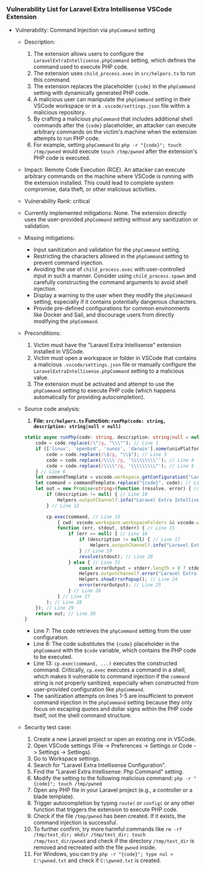 ### Vulnerability List for Laravel Extra Intellisense VSCode Extension

* Vulnerability: Command Injection via `phpCommand` setting

    * Description:
        1. The extension allows users to configure the `LaravelExtraIntellisense.phpCommand` setting, which defines the command used to execute PHP code.
        2. The extension uses `child_process.exec` in `src/helpers.ts` to run this command.
        3. The extension replaces the placeholder `{code}` in the `phpCommand` setting with dynamically generated PHP code.
        4. A malicious user can manipulate the `phpCommand` setting in their VSCode workspace or in a `.vscode/settings.json` file within a malicious repository.
        5. By crafting a malicious `phpCommand` that includes additional shell commands after the `{code}` placeholder, an attacker can execute arbitrary commands on the victim's machine when the extension attempts to run PHP code.
        6. For example, setting `phpCommand` to `php -r "{code}"; touch /tmp/pwned` would execute `touch /tmp/pwned` after the extension's PHP code is executed.

    * Impact:
        Remote Code Execution (RCE). An attacker can execute arbitrary commands on the machine where VSCode is running with the extension installed. This could lead to complete system compromise, data theft, or other malicious activities.

    * Vulnerability Rank: critical

    * Currently implemented mitigations:
        None. The extension directly uses the user-provided `phpCommand` setting without any sanitization or validation.

    * Missing mitigations:
        - Input sanitization and validation for the `phpCommand` setting.
        - Restricting the characters allowed in the `phpCommand` setting to prevent command injection.
        - Avoiding the use of `child_process.exec` with user-controlled input in such a manner. Consider using `child_process.spawn` and carefully constructing the command arguments to avoid shell injection.
        - Display a warning to the user when they modify the `phpCommand` setting, especially if it contains potentially dangerous characters.
        - Provide pre-defined configurations for common environments like Docker and Sail, and discourage users from directly modifying the `phpCommand`.

    * Preconditions:
        1. Victim must have the "Laravel Extra Intellisense" extension installed in VSCode.
        2. Victim must open a workspace or folder in VSCode that contains a malicious `.vscode/settings.json` file or manually configure the `LaravelExtraIntellisense.phpCommand` setting to a malicious value.
        3. The extension must be activated and attempt to use the `phpCommand` setting to execute PHP code (which happens automatically for providing autocompletion).

    * Source code analysis:
        1. **File: `src/helpers.ts` Function: `runPhp(code: string, description: string|null = null)`**
        ```typescript
        static async runPhp(code: string, description: string|null = null) : Promise<string> {
            code = code.replace(/\"/g, "\\\""); // Line 1
            if (['linux', 'openbsd', 'sunos', 'darwin'].some(unixPlatforms => os.platform().includes(unixPlatforms))) { // Line 2
                code = code.replace(/\$/g, "\\$"); // Line 3
                code = code.replace(/\\\\'/g, '\\\\\\\\\''); // Line 4
                code = code.replace(/\\\\"/g, '\\\\\\\\\"'); // Line 5
            } // Line 6
            let commandTemplate = vscode.workspace.getConfiguration("LaravelExtraIntellisense").get<string>('phpCommand') ?? "php -r \"{code}\""; // Line 7
            let command = commandTemplate.replace("{code}", code); // Line 8
            let out = new Promise<string>(function (resolve, error) { // Line 9
                if (description != null) { // Line 10
                    Helpers.outputChannel?.info("Laravel Extra Intellisense command started: " + description); // Line 11
                } // Line 12

                cp.exec(command, // Line 13
                    { cwd: vscode.workspace.workspaceFolders && vscode.workspace.workspaceFolders.length > 0 ? vscode.workspace.workspaceFolders[0].uri.fsPath : undefined }, // Line 14
                    function (err, stdout, stderr) { // Line 15
                        if (err == null) { // Line 16
                            if (description != null) { // Line 17
                                Helpers.outputChannel?.info("Laravel Extra Intellisense Resolved: " + description); // Line 18
                            } // Line 19
                            resolve(stdout); // Line 20
                        } else { // Line 21
                            const errorOutput = stderr.length > 0 ? stderr : stdout; // Line 22
                            Helpers.outputChannel?.error("Laravel Extra Intellisense Error:\n " + (description ?? '') + '\n\n' + errorOutput); // Line 23
                            Helpers.showErrorPopup(); // Line 24
                            error(errorOutput); // Line 25
                        } // Line 26
                    } // Line 27
                ); // Line 28
            }); // Line 29
            return out; // Line 30
        }
        ```
        - Line 7: The code retrieves the `phpCommand` setting from the user configuration.
        - Line 8: The code substitutes the `{code}` placeholder in the `phpCommand` with the `$code` variable, which contains the PHP code to be executed.
        - Line 13: `cp.exec(command, ...)` executes the constructed command. Critically, `cp.exec` executes a command in a shell, which makes it vulnerable to command injection if the `command` string is not properly sanitized, especially when constructed from user-provided configuration like `phpCommand`.
        - The sanitization attempts on lines 1-5 are insufficient to prevent command injection in the `phpCommand` setting because they only focus on escaping quotes and dollar signs within the PHP code itself, not the shell command structure.

    * Security test case:
        1. Create a new Laravel project or open an existing one in VSCode.
        2. Open VSCode settings (File -> Preferences -> Settings or Code -> Settings -> Settings).
        3. Go to Workspace settings.
        4. Search for "Laravel Extra Intellisense Configuration".
        5. Find the "Laravel Extra Intellisense: Php Command" setting.
        6. Modify the setting to the following malicious command: `php -r "{code}"; touch /tmp/pwned`
        7. Open any PHP file in your Laravel project (e.g., a controller or a blade template).
        8. Trigger autocompletion by typing `route(` or `config(` or any other function that triggers the extension to execute PHP code.
        9. Check if the file `/tmp/pwned` has been created. If it exists, the command injection is successful.
        10. To further confirm, try more harmful commands like `rm -rf /tmp/test_dir; mkdir /tmp/test_dir; touch /tmp/test_dir/pwned` and check if the directory `/tmp/test_dir` is removed and recreated with the file `pwned` inside.
        11. For Windows, you can try `php -r "{code}"; type nul > C:\pwned.txt` and check if `C:\pwned.txt` is created.
